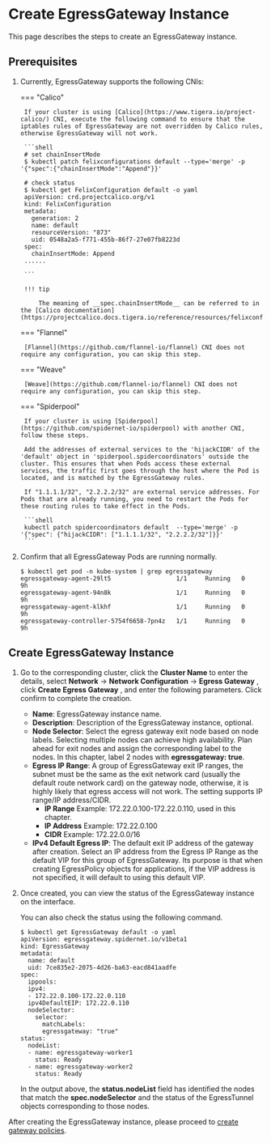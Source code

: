 # Create EgressGateway Instance

This page describes the steps to create an EgressGateway instance.

## Prerequisites

1. Currently, EgressGateway supports the following CNIs:

    ===  "Calico"

        If your cluster is using [Calico](https://www.tigera.io/project-calico/) CNI, execute the following command to ensure that the iptables rules of EgressGateway are not overridden by Calico rules, otherwise EgressGateway will not work.

        ```shell
        # set chainInsertMode
        $ kubectl patch felixconfigurations default --type='merge' -p '{"spec":{"chainInsertMode":"Append"}}'
        
        # check status
        $ kubectl get FelixConfiguration default -o yaml
        apiVersion: crd.projectcalico.org/v1
        kind: FelixConfiguration
        metadata:
          generation: 2
          name: default
          resourceVersion: "873"
          uid: 0548a2a5-f771-455b-86f7-27e07fb8223d
        spec:
          chainInsertMode: Append
        ......

        ```

        !!! tip

            The meaning of __spec.chainInsertMode__ can be referred to in the [Calico documentation](https://projectcalico.docs.tigera.io/reference/resources/felixconfig).

    ===  "Flannel"

        [Flannel](https://github.com/flannel-io/flannel) CNI does not require any configuration, you can skip this step.

    ===  "Weave"

        [Weave](https://github.com/flannel-io/flannel) CNI does not require any configuration, you can skip this step.

    ===  "Spiderpool"

        If your cluster is using [Spiderpool](https://github.com/spidernet-io/spiderpool) with another CNI, follow these steps.

        Add the addresses of external services to the 'hijackCIDR' of the 'default' object in 'spiderpool.spidercoordinators' outside the cluster. This ensures that when Pods access these external services, the traffic first goes through the host where the Pod is located, and is matched by the EgressGateway rules.

        If "1.1.1.1/32", "2.2.2.2/32" are external service addresses. For Pods that are already running, you need to restart the Pods for these routing rules to take effect in the Pods.

        ```shell
        kubectl patch spidercoordinators default  --type='merge' -p '{"spec": {"hijackCIDR": ["1.1.1.1/32", "2.2.2.2/32"]}}'
        ```

2. Confirm that all EgressGateway Pods are running normally.

    ```shell
    $ kubectl get pod -n kube-system | grep egressgateway
    egressgateway-agent-29lt5                  1/1     Running   0          9h
    egressgateway-agent-94n8k                  1/1     Running   0          9h
    egressgateway-agent-klkhf                  1/1     Running   0          9h
    egressgateway-controller-5754f6658-7pn4z   1/1     Running   0          9h
    ```

## Create EgressGateway Instance

1. Go to the corresponding cluster, click the __Cluster Name__ to enter the details, select __Network__ -> __Network Configuration__ -> __Egress Gateway__ , click __Create Egress Gateway__ , and enter the following parameters. Click confirm to complete the creation.

    <!-- ![egress-create01](../../images/egress-create-1.jpg) -->

    * __Name__: EgressGateway instance name.
    * __Description__: Description of the EgressGateway instance, optional.
    * __Node Selector__: Select the egress gateway exit node based on node labels. Selecting multiple nodes can achieve high availability. Plan ahead for exit nodes and assign the corresponding label to the nodes. In this chapter, label 2 nodes with __egressgateway: true__.
    * __Egress IP Range__: A group of EgressGateway exit IP ranges, the subnet must be the same as the exit network card (usually the default route network card) on the gateway node, otherwise, it is highly likely that egress access will not work. The setting supports IP range/IP address/CIDR.
        * __IP Range__ Example: 172.22.0.100-172.22.0.110, used in this chapter.
        * __IP Address__ Example: 172.22.0.100
        * __CIDR__ Example: 172.22.0.0/16
    * __IPv4 Default Egress IP__: The default exit IP address of the gateway after creation. Select an IP address from the Egress IP Range as the default VIP for this group of EgressGateway. Its purpose is that when creating EgressPolicy objects for applications, if the VIP address is not specified, it will default to using this default VIP.

2. Once created, you can view the status of the EgressGateway instance on the interface.

    <!-- ![egress-create01](../../images/egress-create-2.jpg) -->

    You can also check the status using the following command.

    ```shell
    $ kubectl get EgressGateway default -o yaml
    apiVersion: egressgateway.spidernet.io/v1beta1
    kind: EgressGateway
    metadata:
      name: default
      uid: 7ce835e2-2075-4d26-ba63-eacd841aadfe
    spec:
      ippools:
      ipv4:
      - 172.22.0.100-172.22.0.110
      ipv4DefaultEIP: 172.22.0.110
      nodeSelector:
        selector:
          matchLabels:
          egressgateway: "true"
    status:
      nodeList:
      - name: egressgateway-worker1
        status: Ready
      - name: egressgateway-worker2
        status: Ready
    ```

    In the output above, the __status.nodeList__ field has identified the nodes that match the __spec.nodeSelector__ and the status of the EgressTunnel objects corresponding to those nodes.

After creating the EgressGateway instance, please proceed to [create gateway policies](create-egpolicy.md).
